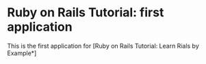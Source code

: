# Ruby on Rails Tutorial: first application

This is the first application for 
[Ruby on Rails Tutorial: Learn Rials by Example*]